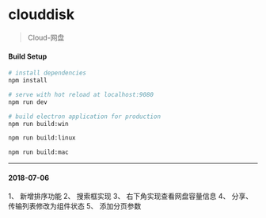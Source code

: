 # clouddisk

> Cloud-网盘

#### Build Setup

``` bash
# install dependencies
npm install

# serve with hot reload at localhost:9080
npm run dev

# build electron application for production
npm run build:win

npm run build:linux

npm run build:mac

```

---
#### 2018-07-06 
1、 新增排序功能
2、 搜索框实现
3、 右下角实现查看网盘容量信息
4、 分享、传输列表修改为组件状态
5、 添加分页参数